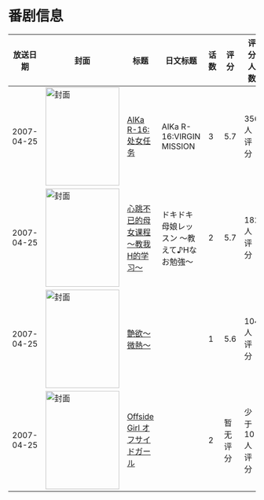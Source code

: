 # 番剧信息

|放送日期|封面|标题|日文标题|话数|评分|评分人数|
|---|---|---|---|---|---|---|
|2007-04-25|<img src="//lain.bgm.tv/pic/cover/c/d2/54/1790_a1ajz.jpg" alt="封面" style="width:150px;height:200px;object-fit:cover;">|[AIKa R-16:处女任务](https://bangumi.tv/subject/1790)|AIKa R-16:VIRGIN MISSION|3|5.7|356人评分|
|2007-04-25|<img src="/img/no_icon_subject.png" alt="封面" style="width:150px;height:200px;object-fit:cover;">|[心跳不已的母女课程 〜教我H的学习〜](https://bangumi.tv/subject/61409)|ドキドキ母娘レッスン 〜教えて♪Hなお勉強〜|2|5.7|182人评分|
|2007-04-25|<img src="/img/no_icon_subject.png" alt="封面" style="width:150px;height:200px;object-fit:cover;">|[艶欲～微熱～](https://bangumi.tv/subject/68293)||1|5.6|104人评分|
|2007-04-25|<img src="/img/no_icon_subject.png" alt="封面" style="width:150px;height:200px;object-fit:cover;">|[Offside Girl オフサイドガール](https://bangumi.tv/subject/212234)||2|暂无评分|少于10人评分|
